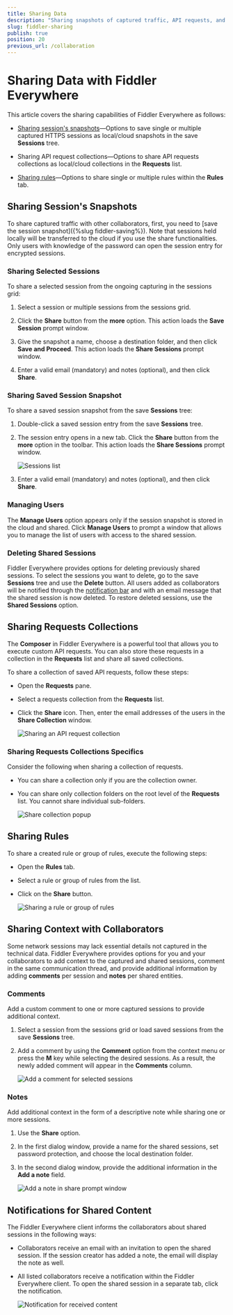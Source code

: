 ```yaml
---
title: Sharing Data
description: "Sharing snapshots of captured traffic, API requests, and rules with the Fiddler Everywhere web-debugging proxy application."
slug: fiddler-sharing
publish: true
position: 20
previous_url: /collaboration
---
```


# Sharing Data with Fiddler Everywhere

This article covers the sharing capabilities of Fiddler Everywhere as follows:

- [Sharing session's snapshots](#sharing-sessions-snapshotss)&mdash;Options to save single or multiple captured HTTPS sessions as local/cloud snapshots in the save **Sessions** tree.

- Sharing API request collections&mdash;Options to share API requests collections as local/cloud collections in the **Requests** list.

- [Sharing rules](#sharing-rules)&mdash;Options to share single or multiple rules within the **Rules** tab.

## Sharing Session's Snapshots

To share captured traffic with other collaborators, first, you need to [save the session snapshot]({%slug fiddler-saving%}). Note that sessions held locally will be transferred to the cloud if you use the share functionalities. Only users with knowledge of the password can open the session entry for encrypted sessions.

### Sharing Selected Sessions

To share a selected session from the ongoing capturing in the sessions grid:

1. Select a session or multiple sessions from the sessions grid.
 
1. Click the **Share** button from the **more** option. This action loads the **Save Session** prompt window. 

1. Give the snapshot a name, choose a destination folder, and then click **Save and Proceed**. This action loads the **Share Sessions** prompt window. 

1. Enter a valid email (mandatory) and notes (optional), and then click **Share**.

### Sharing Saved Session Snapshot

To share a saved session snapshot from the save **Sessions** tree:

1. Double-click a saved session entry from the save **Sessions** tree.

1. The session entry opens in a new tab. Click the **Share** button from the **more** option in the toolbar. This action loads the **Share Sessions** prompt window. 

    ![Sessions list](../images/collaboration/share-saved-toolbar-more.png)

1. Enter a valid email (mandatory) and notes (optional), and then click **Share**.

### Managing Users

The **Manage Users** option appears only if the session snapshot is stored in the cloud and shared. Click **Manage Users** to prompt a window that allows you to manage the list of users with access to the shared session.


### Deleting Shared Sessions

Fiddler Everywhere provides options for deleting previously shared sessions. To select the sessions you want to delete, go to the save **Sessions** tree and use the **Delete** button. All users added as collaborators will be notified through the [notification bar](#notifications-for-shared-content)  and with an email message that the shared session is now deleted. To restore deleted sessions, use the **Shared Sessions** option.


## Sharing Requests Collections

The **Composer** in Fiddler Everywhere is a powerful tool that allows you to execute custom API requests. You can also store these requests in a collection in the **Requests** list and share all saved collections.

To share a collection of saved API requests, follow these steps:

- Open the **Requests** pane.

- Select a requests collection from the **Requests** list.

- Click the **Share** icon. Then, enter the email addresses of the users in the **Share Collection** window.

    ![Sharing an API request collection](../images/collaboration/share-saved-request-collection.png)

### Sharing Requests Collections Specifics

Consider the following when sharing a collection of requests.

- You can share a collection only if you are the collection owner.

- You can share only collection folders on the root level of the **Requests** list. You cannot share individual sub-folders.  

    ![Share collection popup](../images/collaboration/share-saved-request-collection-prompt.png)

## Sharing Rules

To share a created rule or group of rules, execute the following steps:

- Open the **Rules** tab.

- Select a rule or group of rules from the list.

- Click on the **Share** button.

    ![Sharing a rule or group of rules](../images/collaboration/share-rules-toolbar.png)


## Sharing Context with Collaborators

Some network sessions may lack essential details not captured in the technical data. Fiddler Everywhere provides options for you and your collaborators to add context to the captured and shared sessions, comment in the same communication thread, and provide additional information by adding **comments** per session and **notes** per shared entities.

### Comments

Add a custom comment to one or more captured sessions to provide additional context.

1. Select a session from the sessions grid or load saved sessions from the save **Sessions** tree.

1. Add a comment by using the **Comment** option from the context menu or press the **M** key while selecting the desired sessions. As a result, the newly added comment will appear in the **Comments** column.

    ![Add a comment for selected sessions](../images/livetraffic/websessions/add-session-comment.png)

### Notes

Add additional context in the form of a descriptive note while sharing one or more sessions.

1. Use the **Share** option.

1. In the first dialog window, provide a name for the shared sessions, set password protection, and choose the local destination folder.
    
1. In the second dialog window, provide the additional information in the **Add a note** field.

    ![Add a note in share prompt window](../images/livetraffic/websessions/websessions-toolbar-share-shareprompt.png)

## Notifications for Shared Content

The Fiddler Everywhere client informs the collaborators about shared sessions in the following ways:
- Collaborators receive an email with an invitation to open the shared session. If the session creator has added a note, the email will display the note as well.
- All listed collaborators receive a notification within the Fiddler Everywhere client. To open the shared session in a separate tab, click the notification.

    ![Notification for received content](../images/settings/notifications-for-shared-content.png)